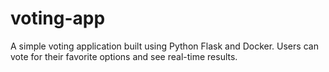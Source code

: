 # voting-app
A simple voting application built using Python Flask and Docker. Users can vote for their favorite options and see real-time results.
